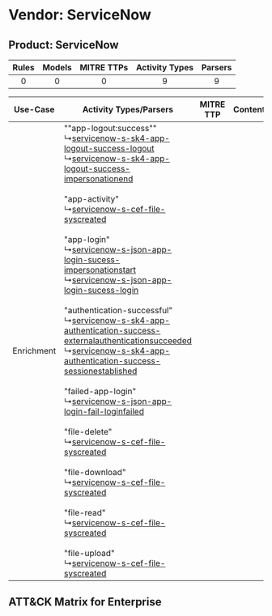Vendor: ServiceNow
==================
Product: ServiceNow
-------------------
| Rules | Models | MITRE TTPs | Activity Types | Parsers |
|:-----:|:------:|:----------:|:--------------:|:-------:|
|   0   |   0    |     0      |       9        |    9    |

|  Use-Case  | Activity Types/Parsers    | MITRE TTP | Content    |
|:----------:| ---- | --------- | ---- |
| Enrichment |  ""app-logout:success""<br> ↳[servicenow-s-sk4-app-logout-success-logout](Ps/pC_servicenowssk4applogoutsuccesslogout.md)<br> ↳[servicenow-s-sk4-app-logout-success-impersonationend](Ps/pC_servicenowssk4applogoutsuccessimpersonationend.md)<br><br> "app-activity"<br> ↳[servicenow-s-cef-file-syscreated](Ps/pC_servicenowsceffilesyscreated.md)<br><br> "app-login"<br> ↳[servicenow-s-json-app-login-sucess-impersonationstart](Ps/pC_servicenowsjsonapploginsucessimpersonationstart.md)<br> ↳[servicenow-s-json-app-login-sucess-login](Ps/pC_servicenowsjsonapploginsucesslogin.md)<br><br> "authentication-successful"<br> ↳[servicenow-s-sk4-app-authentication-success-externalauthenticationsucceeded](Ps/pC_servicenowssk4appauthenticationsuccessexternalauthenticationsucceeded.md)<br> ↳[servicenow-s-sk4-app-authentication-success-sessionestablished](Ps/pC_servicenowssk4appauthenticationsuccesssessionestablished.md)<br><br> "failed-app-login"<br> ↳[servicenow-s-json-app-login-fail-loginfailed](Ps/pC_servicenowsjsonapploginfailloginfailed.md)<br><br> "file-delete"<br> ↳[servicenow-s-cef-file-syscreated](Ps/pC_servicenowsceffilesyscreated.md)<br><br> "file-download"<br> ↳[servicenow-s-cef-file-syscreated](Ps/pC_servicenowsceffilesyscreated.md)<br><br> "file-read"<br> ↳[servicenow-s-cef-file-syscreated](Ps/pC_servicenowsceffilesyscreated.md)<br><br> "file-upload"<br> ↳[servicenow-s-cef-file-syscreated](Ps/pC_servicenowsceffilesyscreated.md)<br> |    | [](RM/r_m_servicenow_servicenow_Enrichment.md) |

ATT&CK Matrix for Enterprise
----------------------------
